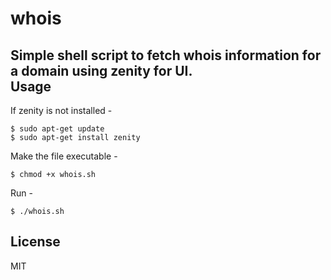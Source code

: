 # whois
Simple shell script to fetch whois information for a domain using zenity for UI.  
Usage
----------------
If zenity is not installed - 
```
$ sudo apt-get update
$ sudo apt-get install zenity
```
Make the file executable - 
```
$ chmod +x whois.sh
```  
Run - 
```
$ ./whois.sh
```
License
----------------
MIT
